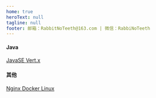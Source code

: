 ```yaml
---
home: true
heroText: null
tagline: null
footer: 邮箱：RabbitNoTeeth@163.com | 微信：RabbiNoTeeth
---
```


#### Java

<div class="home_article_card_container">
    <a class="home_article_card" href="/java/javase/collection/default/Collection/">
        JavaSE
    </a>
    <a class="home_article_card" href="/java/vertx">
        Vert.x
    </a>
</div>

#### 其他

<div class="home_article_card_container">
    <a class="home_article_card" href="/nginx">
        Nginx
    </a>
    <a class="home_article_card" href="/docker">
        Docker
    </a>
    <a class="home_article_card" href="/linux">
        Linux
    </a>
</div>
